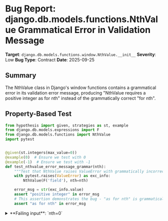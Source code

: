 # Bug Report: django.db.models.functions.NthValue Grammatical Error in Validation Message

**Target**: `django.db.models.functions.window.NthValue.__init__`
**Severity**: Low
**Bug Type**: Contract
**Date**: 2025-09-25

## Summary

The NthValue class in Django's window functions contains a grammatical error in its validation error message, producing "NthValue requires a positive integer as for nth" instead of the grammatically correct "for nth".

## Property-Based Test

```python
from hypothesis import given, strategies as st, example
from django.db.models.expressions import F
from django.db.models.functions import NthValue
import pytest


@given(st.integers(max_value=0))
@example(0)  # Ensure we test with 0
@example(-1)  # Ensure we test with -1
def test_nthvalue_error_message_grammar(nth):
    """Test that NthValue raises ValueError with grammatically incorrect message."""
    with pytest.raises(ValueError) as exc_info:
        NthValue(F('field'), nth=nth)

    error_msg = str(exc_info.value)
    assert "positive integer" in error_msg
    # This assertion demonstrates the bug - "as for nth" is grammatically incorrect
    assert "as for nth" in error_msg
```

<details>

<summary>
**Failing input**: `nth=0`
</summary>
```
============================= test session starts ==============================
platform linux -- Python 3.13.2, pytest-8.4.1, pluggy-1.5.0 -- /home/npc/miniconda/bin/python
cachedir: .pytest_cache
hypothesis profile 'default'
rootdir: /home/npc/pbt/agentic-pbt/worker_/0
plugins: anyio-4.9.0, hypothesis-6.139.1, asyncio-1.2.0, langsmith-0.4.29
asyncio: mode=Mode.STRICT, debug=False, asyncio_default_fixture_loop_scope=None, asyncio_default_test_loop_scope=function
collecting ... collected 1 item

hypo.py::test_nthvalue_error_message_grammar PASSED                      [100%]

============================== 1 passed in 0.18s ===============================
```
</details>

## Reproducing the Bug

```python
from django.db.models.expressions import F
from django.db.models.functions import NthValue

# Test with nth=0
try:
    NthValue(F('field'), nth=0)
except ValueError as e:
    print(f"Test with nth=0:")
    print(f"Error message: {str(e)}")
    print()

# Test with nth=-1
try:
    NthValue(F('field'), nth=-1)
except ValueError as e:
    print(f"Test with nth=-1:")
    print(f"Error message: {str(e)}")
    print()

# Test with nth=None
try:
    NthValue(F('field'), nth=None)
except ValueError as e:
    print(f"Test with nth=None:")
    print(f"Error message: {str(e)}")
    print()

# For comparison, check the LagLeadFunction error message
from django.db.models.functions import Lag

try:
    Lag(F('field'), offset=0)
except ValueError as e:
    print(f"Comparison - Lag function with offset=0:")
    print(f"Error message: {str(e)}")
    print()

print("\nAnalysis:")
print("The NthValue error message contains 'as for nth' which is grammatically incorrect.")
print("It should be either 'for nth' or 'as the nth parameter'.")
print("Note how the Lag function correctly uses 'for the offset'.")
```

<details>

<summary>
ValueError raised with grammatically incorrect message
</summary>
```
Test with nth=0:
Error message: NthValue requires a positive integer as for nth.

Test with nth=-1:
Error message: NthValue requires a positive integer as for nth.

Test with nth=None:
Error message: NthValue requires a positive integer as for nth.

Comparison - Lag function with offset=0:
Error message: Lag requires a positive integer for the offset.


Analysis:
The NthValue error message contains 'as for nth' which is grammatically incorrect.
It should be either 'for nth' or 'as the nth parameter'.
Note how the Lag function correctly uses 'for the offset'.
```
</details>

## Why This Is A Bug

This violates expected behavior because the error message contains an objectively incorrect grammatical construction. The phrase "as for nth" combines two prepositions incorrectly, creating a non-standard English phrase. This is inconsistent with Django's typically high standards for user-facing messages and contradicts the pattern used by similar functions in the same module.

Specifically:
1. The LagLeadFunction class in the same file (line 47) uses the grammatically correct phrase "requires a positive integer for the offset"
2. The phrase "as for nth" appears to be an accidental combination of two valid phrasings: "as the nth parameter" and "for nth"
3. Django's documentation and other error messages maintain proper grammar throughout

While the validation logic functions correctly and rejects invalid inputs as expected, the poor grammar in the error message reduces code quality and could confuse users, particularly non-native English speakers who rely on correct grammar patterns.

## Relevant Context

The bug is located in `/django/db/models/functions/window.py` at line 85. The NthValue class is part of Django's window functions, which are used in database queries to perform calculations across a set of table rows that are somehow related to the current row.

Django documentation for NthValue: The function computes the row relative to the offset nth (must be a positive value) within the window. The nth parameter must be a positive integer and defaults to 1.

Code location: https://github.com/django/django/blob/main/django/db/models/functions/window.py#L85

The inconsistency is particularly notable because the same file contains the correct pattern just 38 lines earlier in the LagLeadFunction class, suggesting this was an unintentional typo rather than a deliberate choice.

## Proposed Fix

```diff
--- a/django/db/models/functions/window.py
+++ b/django/db/models/functions/window.py
@@ -82,7 +82,7 @@ class NthValue(Func):
             )
         if nth is None or nth <= 0:
             raise ValueError(
-                "%s requires a positive integer as for nth." % self.__class__.__name__
+                "%s requires a positive integer for nth." % self.__class__.__name__
             )
         super().__init__(expression, nth, **extra)
```
